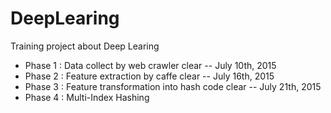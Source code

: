 # DeepLearing

Training project about Deep Learing

* Phase 1  : Data collect by web crawler clear -- July 10th, 2015
* Phase 2  : Feature extraction by caffe clear -- July 16th, 2015
* Phase 3  : Feature transformation into hash code clear -- July 21th, 2015
* Phase 4  : Multi-Index Hashing
